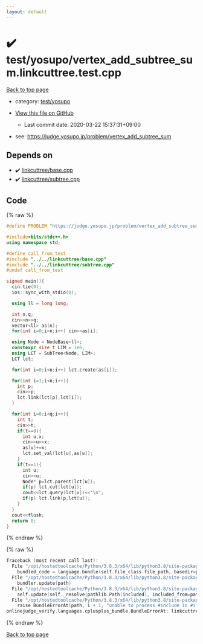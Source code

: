 ```yaml
---
layout: default
---
```


<!-- mathjax config similar to math.stackexchange -->
<script type="text/javascript" async
  src="https://cdnjs.cloudflare.com/ajax/libs/mathjax/2.7.5/MathJax.js?config=TeX-MML-AM_CHTML">
</script>
<script type="text/x-mathjax-config">
  MathJax.Hub.Config({
    TeX: { equationNumbers: { autoNumber: "AMS" }},
    tex2jax: {
      inlineMath: [ ['$','$'] ],
      processEscapes: true
    },
    "HTML-CSS": { matchFontHeight: false },
    displayAlign: "left",
    displayIndent: "2em"
  });
</script>

<script type="text/javascript" src="https://cdnjs.cloudflare.com/ajax/libs/jquery/3.4.1/jquery.min.js"></script>
<script src="https://cdn.jsdelivr.net/npm/jquery-balloon-js@1.1.2/jquery.balloon.min.js" integrity="sha256-ZEYs9VrgAeNuPvs15E39OsyOJaIkXEEt10fzxJ20+2I=" crossorigin="anonymous"></script>
<script type="text/javascript" src="../../../assets/js/copy-button.js"></script>
<link rel="stylesheet" href="../../../assets/css/copy-button.css" />


# :heavy_check_mark: test/yosupo/vertex_add_subtree_sum.linkcuttree.test.cpp

<a href="../../../index.html">Back to top page</a>

* category: <a href="../../../index.html#0b58406058f6619a0f31a172defc0230">test/yosupo</a>
* <a href="{{ site.github.repository_url }}/blob/master/test/yosupo/vertex_add_subtree_sum.linkcuttree.test.cpp">View this file on GitHub</a>
    - Last commit date: 2020-03-22 15:37:31+09:00


* see: <a href="https://judge.yosupo.jp/problem/vertex_add_subtree_sum">https://judge.yosupo.jp/problem/vertex_add_subtree_sum</a>


## Depends on

* :heavy_check_mark: <a href="../../../library/linkcuttree/base.cpp.html">linkcuttree/base.cpp</a>
* :heavy_check_mark: <a href="../../../library/linkcuttree/subtree.cpp.html">linkcuttree/subtree.cpp</a>


## Code

<a id="unbundled"></a>
{% raw %}
```cpp
#define PROBLEM "https://judge.yosupo.jp/problem/vertex_add_subtree_sum"

#include<bits/stdc++.h>
using namespace std;

#define call_from_test
#include "../../linkcuttree/base.cpp"
#include "../../linkcuttree/subtree.cpp"
#undef call_from_test

signed main(){
  cin.tie(0);
  ios::sync_with_stdio(0);

  using ll = long long;

  int n,q;
  cin>>n>>q;
  vector<ll> as(n);
  for(int i=0;i<n;i++) cin>>as[i];

  using Node = NodeBase<ll>;
  constexpr size_t LIM = 1e6;
  using LCT = SubTree<Node, LIM>;
  LCT lct;

  for(int i=0;i<n;i++) lct.create(as[i]);

  for(int i=1;i<n;i++){
    int p;
    cin>>p;
    lct.link(lct[p],lct[i]);
  }

  for(int i=0;i<q;i++){
    int t;
    cin>>t;
    if(t==0){
      int u,x;
      cin>>u>>x;
      as[u]+=x;
      lct.set_val(lct[u],as[u]);
    }
    if(t==1){
      int u;
      cin>>u;
      Node* p=lct.parent(lct[u]);
      if(p) lct.cut(lct[u]);
      cout<<lct.query(lct[u])<<"\n";
      if(p) lct.link(p,lct[u]);
    }
  }
  cout<<flush;
  return 0;
}

```
{% endraw %}

<a id="bundled"></a>
{% raw %}
```cpp
Traceback (most recent call last):
  File "/opt/hostedtoolcache/Python/3.8.3/x64/lib/python3.8/site-packages/onlinejudge_verify/docs.py", line 349, in write_contents
    bundled_code = language.bundle(self.file_class.file_path, basedir=pathlib.Path.cwd())
  File "/opt/hostedtoolcache/Python/3.8.3/x64/lib/python3.8/site-packages/onlinejudge_verify/languages/cplusplus.py", line 185, in bundle
    bundler.update(path)
  File "/opt/hostedtoolcache/Python/3.8.3/x64/lib/python3.8/site-packages/onlinejudge_verify/languages/cplusplus_bundle.py", line 307, in update
    self.update(self._resolve(pathlib.Path(included), included_from=path))
  File "/opt/hostedtoolcache/Python/3.8.3/x64/lib/python3.8/site-packages/onlinejudge_verify/languages/cplusplus_bundle.py", line 306, in update
    raise BundleErrorAt(path, i + 1, "unable to process #include in #if / #ifdef / #ifndef other than include guards")
onlinejudge_verify.languages.cplusplus_bundle.BundleErrorAt: linkcuttree/subtree.cpp: line 6: unable to process #include in #if / #ifdef / #ifndef other than include guards

```
{% endraw %}

<a href="../../../index.html">Back to top page</a>


